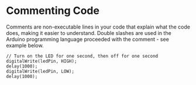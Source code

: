 # Commenting Code

Comments are non-executable lines in your code that explain what the code does, making it easier to understand. Double slashes are used in the Arduino programming language proceeded with the comment - see example below.

```
// Turn on the LED for one second, then off for one second
digitalWrite(ledPin, HIGH);
delay(1000);
digitalWrite(ledPin, LOW);
delay(1000);
```
